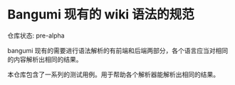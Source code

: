 # Bangumi 现有的 wiki 语法的规范

仓库状态: pre-alpha

bangumi 现有的需要进行语法解析的有前端和后端两部分，各个语言应当对相同的内容解析出相同的结果。

本仓库包含了一系列的测试用例。用于帮助各个解析器能解析出相同的结果。
